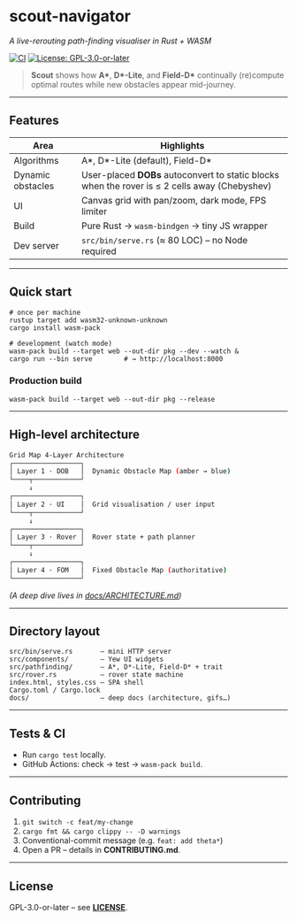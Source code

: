 # scout-navigator
*A live-rerouting path-finding visualiser in Rust + WASM*

[![CI](https://github.com/CartesianXR7/ScoutNav/actions/workflows/ci.yml/badge.svg)](https://github.com/CartesianXR7/ScoutNav/actions/workflows/ci.yml)
[![License: GPL-3.0-or-later](https://img.shields.io/badge/License-GPLv3%2B-blue.svg)](LICENSE) 

> **Scout** shows how **A\***, **D\*-Lite**, and **Field-D\*** continually (re)compute optimal routes while new obstacles appear mid-journey.

---

## Features

| Area | Highlights |
|------|------------|
| Algorithms | A\*, D\*-Lite (default), Field-D\* |
| Dynamic obstacles | User-placed **DOBs** autoconvert to static blocks when the rover is ≤ 2 cells away (Chebyshev) |
| UI | Canvas grid with pan/zoom, dark mode, FPS limiter |
| Build | Pure Rust → `wasm-bindgen` → tiny JS wrapper |
| Dev server | `src/bin/serve.rs` (≈ 80 LOC) – no Node required |

---

## Quick start

    # once per machine
    rustup target add wasm32-unknown-unknown
    cargo install wasm-pack

    # development (watch mode)
    wasm-pack build --target web --out-dir pkg --dev --watch &
    cargo run --bin serve        # → http://localhost:8000

### Production build

    wasm-pack build --target web --out-dir pkg --release

---

## High-level architecture
```bash
Grid Map 4-Layer Architecture
┌─────────────────┐
│ Layer 1 · DOB   │  Dynamic Obstacle Map (amber → blue)
└────┬────────────┘
     ↓
┌─────────────────┐
│ Layer 2 · UI    │  Grid visualisation / user input
└────┬────────────┘
     ↓
┌─────────────────┐
│ Layer 3 · Rover │  Rover state + path planner
└────┬────────────┘
     ↓
┌─────────────────┐
│ Layer 4 · FOM   │  Fixed Obstacle Map (authoritative)
└─────────────────┘
```

*(A deep dive lives in [docs/ARCHITECTURE.md](https://github.com/CartesianXR7/scout-navigator/blob/main/docs/ARCHITECTURE.md))*

---

## Directory layout

    src/bin/serve.rs       — mini HTTP server
    src/components/        — Yew UI widgets
    src/pathfinding/       — A*, D*-Lite, Field-D* + trait
    src/rover.rs           — rover state machine
    index.html, styles.css — SPA shell
    Cargo.toml / Cargo.lock
    docs/                  — deep docs (architecture, gifs…)

---

## Tests & CI

* Run `cargo test` locally.  
* GitHub Actions: check → test → `wasm-pack build`.

---

## Contributing

1. `git switch -c feat/my-change`  
2. `cargo fmt && cargo clippy -- -D warnings`  
3. Conventional-commit message (e.g. `feat: add theta*`)  
4. Open a PR – details in **CONTRIBUTING.md**.

---

## License

GPL-3.0-or-later – see **[LICENSE](https://github.com/CartesianXR7/scout-navigator/blob/main/LICENSE)**.


